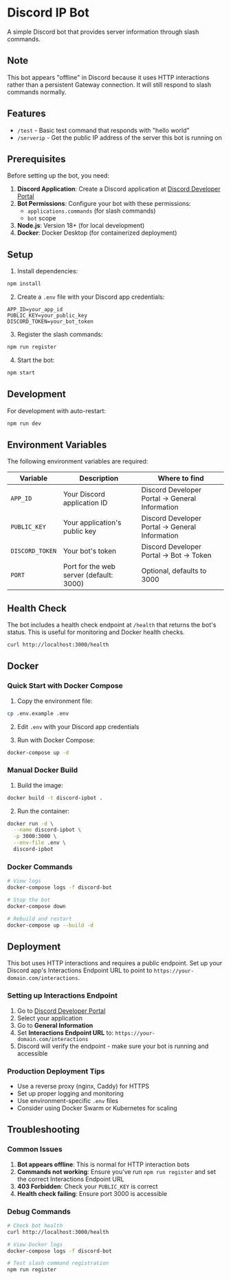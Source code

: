 # Discord IP Bot

A simple Discord bot that provides server information through slash commands.

## Note

This bot appears "offline" in Discord because it uses HTTP interactions rather than a persistent Gateway connection. It will still respond to slash commands normally.

## Features

-   `/test` - Basic test command that responds with "hello world"
-   `/serverip` - Get the public IP address of the server this bot is running on

## Prerequisites

Before setting up the bot, you need:

1. **Discord Application**: Create a Discord application at [Discord Developer Portal](https://discord.com/developers/applications)
2. **Bot Permissions**: Configure your bot with these permissions:
    - `applications.commands` (for slash commands)
    - `bot` scope
3. **Node.js**: Version 18+ (for local development)
4. **Docker**: Docker Desktop (for containerized deployment)

## Setup

1. Install dependencies:

```bash
npm install
```

2. Create a `.env` file with your Discord app credentials:

```env
APP_ID=your_app_id
PUBLIC_KEY=your_public_key
DISCORD_TOKEN=your_bot_token
```

3. Register the slash commands:

```bash
npm run register
```

4. Start the bot:

```bash
npm start
```

## Development

For development with auto-restart:

```bash
npm run dev
```

## Environment Variables

The following environment variables are required:

| Variable        | Description                             | Where to find                                  |
| --------------- | --------------------------------------- | ---------------------------------------------- |
| `APP_ID`        | Your Discord application ID             | Discord Developer Portal → General Information |
| `PUBLIC_KEY`    | Your application's public key           | Discord Developer Portal → General Information |
| `DISCORD_TOKEN` | Your bot's token                        | Discord Developer Portal → Bot → Token         |
| `PORT`          | Port for the web server (default: 3000) | Optional, defaults to 3000                     |

## Health Check

The bot includes a health check endpoint at `/health` that returns the bot's status. This is useful for monitoring and Docker health checks.

```bash
curl http://localhost:3000/health
```

## Docker

### Quick Start with Docker Compose

1. Copy the environment file:

```bash
cp .env.example .env
```

2. Edit `.env` with your Discord app credentials

3. Run with Docker Compose:

```bash
docker-compose up -d
```

### Manual Docker Build

1. Build the image:

```bash
docker build -t discord-ipbot .
```

2. Run the container:

```bash
docker run -d \
  --name discord-ipbot \
  -p 3000:3000 \
  --env-file .env \
  discord-ipbot
```

### Docker Commands

```bash
# View logs
docker-compose logs -f discord-bot

# Stop the bot
docker-compose down

# Rebuild and restart
docker-compose up --build -d
```

## Deployment

This bot uses HTTP interactions and requires a public endpoint. Set up your Discord app's Interactions Endpoint URL to point to `https://your-domain.com/interactions`.

### Setting up Interactions Endpoint

1. Go to [Discord Developer Portal](https://discord.com/developers/applications)
2. Select your application
3. Go to **General Information**
4. Set **Interactions Endpoint URL** to: `https://your-domain.com/interactions`
5. Discord will verify the endpoint - make sure your bot is running and accessible

### Production Deployment Tips

-   Use a reverse proxy (nginx, Caddy) for HTTPS
-   Set up proper logging and monitoring
-   Use environment-specific `.env` files
-   Consider using Docker Swarm or Kubernetes for scaling

## Troubleshooting

### Common Issues

1. **Bot appears offline**: This is normal for HTTP interaction bots
2. **Commands not working**: Ensure you've run `npm run register` and set the correct Interactions Endpoint URL
3. **403 Forbidden**: Check your `PUBLIC_KEY` is correct
4. **Health check failing**: Ensure port 3000 is accessible

### Debug Commands

```bash
# Check bot health
curl http://localhost:3000/health

# View Docker logs
docker-compose logs -f discord-bot

# Test slash command registration
npm run register
```
